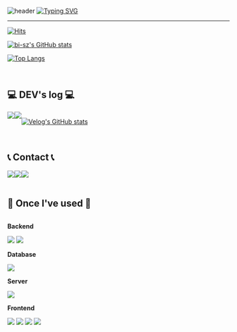![header](https://capsule-render.vercel.app/api?type=waving&color=6994CDEE&text=&animation=twinkling&height=80)
[![Typing SVG](https://readme-typing-svg.demolab.com?font=Alkatra&weight=500&size=45&duration=3500&pause=3&color=6994CDEE&center=false&vCenter=false&multiline=true&repeat=true&width=1000&height=100&lines=Welcome+to+MIRAE's+GitHub!👋)](https://git.io/typing-svg)
 
<div align="left">

-------

[![Hits](https://hits.seeyoufarm.com/api/count/incr/badge.svg?url=https%3A%2F%2Fgithub.com%2Ffuture2ee&count_bg=%23FF7892&title_bg=%23555555&icon=&icon_color=%23E7E7E7&title=hits&edge_flat=false)](https://hits.seeyoufarm.com)

[![bi-sz's GitHub stats](https://github-readme-stats.vercel.app/api?username=future2ee&include_all_commits=true&show_icons=true&theme=dracula)](https://github.com/future2ee/github-readme-stats)

[![Top Langs](https://github-readme-stats.vercel.app/api/top-langs/?username=future2ee)](https://github.com/anuraghazra/github-readme-stats)

<br>

## 💻 DEV's log 💻
<div style="display:flex; flex-direction:row;">
    <a href="https://velog.io/@mslcc458">
        <img src="https://img.shields.io/badge/Velog-20c997?style=for-the-badge&logo=Vimeo&logoColor=white"> 
    </a>
    <a href="https://www.notion.so/future2ee/62aa925ca65c417fbc6f89c8d17f34d6?pvs=4">
        <img src="https://img.shields.io/badge/portfolio-000000?style=for-the-badge&logo=notion&logoColor=white"> 
    </a>
  
 [![Velog's GitHub stats](https://velog-readme-stats.vercel.app/api?name=mslcc458)](https://github.com/mslcc458/velog-readme-stats)

</div><br>

## 📞 Contact 📞
<div style="display:flex; flex-direction:row;">
    <a href="https://open.kakao.com/o/sNsdOQ2f">
        <img src="https://img.shields.io/badge/KakaoTalk-FFCD00?style=for-the-badge&logoColor=black&logo=KakaoTalk"> 
    </a>
    <a href="mailto:alfo5182@gmail.com">
        <img src="https://img.shields.io/badge/Gmail-EA4335?style=for-the-badge&logo=Gmail&logoColor=white"> 
    </a>
    <a href="https://www.instagram.com/earimeeel">
        <img src="https://img.shields.io/badge/Instagram-E4405F?style=for-the-badge&logo=Instagram&logoColor=white"> 
    </a>

</div><br>


## 🔨 Once I've used 🔨
<div style="display:flex; flex-direction:column; align-items:flex-start;">
    <!-- Backend -->
    <p><strong>Backend</strong></p>
    <div>
        <img src="https://img.shields.io/badge/Java-007396?style=for-the-badge&logo=Java&logoColor=white"> 
        <img src="https://img.shields.io/badge/Spring Boot-6DB33F?style=for-the-badge&logo=spring boot&logoColor=white"> 
    </div>
    <!-- Database -->
    <p><strong>Database</strong></p>
    <div>
        <img src="https://img.shields.io/badge/oracle-F80000?style=for-the-badge&logo=oracle&logoColor=white"> 
    </div>
    <!-- Server -->
    <p><strong>Server</strong></p>
    <div>
        <img src="https://img.shields.io/badge/apache tomcat-F8DC75?style=for-the-badge&logo=apachetomcat&logoColor=black">
    </div>
    <!-- Frontend -->
    <p><strong>Frontend</strong></p>
    <div>
        <img src="https://img.shields.io/badge/html5-E34F26?style=flat-square&logo=html5&logoColor=white"> 
        <img src="https://img.shields.io/badge/css-1572B6?style=flat-square&logo=css3&logoColor=white"> 
        <img src="https://img.shields.io/badge/javascript-F7DF1E?style=flat-square&logo=javascript&logoColor=black"> 
        <img src="https://img.shields.io/badge/bootstrap-7952B3?style=flat-square&logo=bootstrap&logoColor=white">
    </div>

</div>
